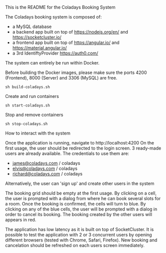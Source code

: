 This is the README for the Coladays Booking System

The Coladays booking system is composed of:
- a MySQL database
- a backend app built on top of https://nodejs.org/en/ and https://socketcluster.io/
- a frontend app built on top of https://angular.io/ and https://material.angular.io/ 
- a 3rd IdentiftyProvider https://auth0.com/

The system can entirely be run within Docker.

Before building the Docker images, please make sure the ports 4200 (Frontend), 8000 (Server) and 3306 (MySQL) are free.
```
sh build-coladays.sh
```

Create and run containers
```
sh start-coladays.sh
```

Stop and remove containers
```
sh stop-coladays.sh
```

How to interact with the system

Once the application is running, navigate to http://localhost:4200
On the first usage, the user should be redirected to the login screen. 3 ready-made users are already available. The credentials to use them are:
- james@coladays.com / coladays
- elvis@coladays.com / coladays
- richard@coladays.com / coladays

Alternatively, the user can 'sign up' and create other users in the system

The booking grid should be empty at the first usage. 
By clicking on a cell, the user is prompted with a dialog from where he can book several slots for a room.
Once the booking is confirmed, the cells will turn to blue.
By clicking on any of the blue cells, the user will be prompted with a dialog in order to cancel its booking.
The booking created by the other users will appears in red.

The application has low latency as it is built on top of SocketCluster. 
It is possible to test the application with 2 or 3 concurrent users by opening different browsers (tested with Chrome, Safari, Firefox). 
New booking and cancelation should be refreshed on each users screen immediately.












